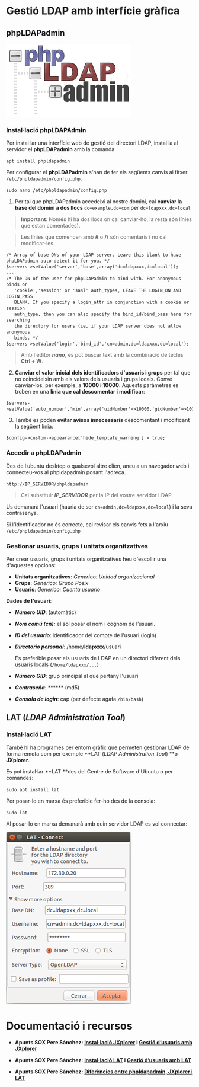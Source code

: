 # Gestió LDAP amb interfície gràfica

## phpLDAPadmin

![phpLDAPadmin](/assets/phpLDAPadmin.jpg)

### Instal·lació phpLDAPAdmin

Per instal·lar una interfície web de gestió del directori LDAP, instal·la al servidor el **phpLDAPadmin** amb la comanda:

  `apt install phpldapadmin`

Per configurar el **phpLDAPadmin** s'han de fer els següents canvis al fitxer `/etc/phpldapadmin/config.php`.

  `sudo nano /etc/phpldapadmin/config.php`

  1. Per tal que phpLDAPadmin accedeixi al nostre domini, cal **canviar la base del domini a dos llocs** `dc=example,dc=com` per `dc=ldapxxx,dc=local`

  > **Important**: Només hi ha dos llocs on cal canviar-ho, la resta són línies que estan comentades).

  >Les línies que comencen amb **#** o **//** són comentaris i no cal modificar-les.

  ```
  /* Array of base DNs of your LDAP server. Leave this blank to have phpLDAPadmin auto-detect it for you. */
  $servers->setValue('server','base',array('dc=ldapxxx,dc=local'));
  ...
  /* The DN of the user for phpLDAPadmin to bind with. For anonymous binds or
     'cookie','session' or 'sasl' auth_types, LEAVE THE LOGIN_DN AND LOGIN_PASS
     BLANK. If you specify a login_attr in conjunction with a cookie or session
     auth_type, then you can also specify the bind_id/bind_pass here for searching
     the directory for users (ie, if your LDAP server does not allow anonymous
     binds. */
  $servers->setValue('login','bind_id','cn=admin,dc=ldapxxx,dc=local');
  ```

  > Amb l'editor _**nano**_, es pot buscar text amb la combinació de tecles **Ctrl + W**.

  2. **Canviar el valor inicial dels identificadors d'usuaris i grups** per tal que no coincideixin amb els valors dels usuaris i grups locals.
  Convé canviar-los, per exemple, a **10000 i 10000**.
  Aquests paràmetres es troben en una **línia que cal descomentar i modificar**:
  
  ```
  $servers->setValue('auto_number','min',array('uidNumber'=>10000,'gidNumber'=>10000));
  ```
  
  3. També es poden **evitar avisos innecessaris** descomentant i modificant la següent línia:
  
  ```
  $config->custom->appearance['hide_template_warning'] = true;
  ```
  
### Accedir a phpLDAPadmin

Des de l’ubuntu desktop o qualsevol altre clien, aneu a un navegador web i connecteu-vos al phpldapadmin posant l'adreça.

  `http://IP_SERVIDOR/phpldapadmin`
  
> Cal substituir _**IP_SERVIDOR**_ per la IP del vostre servidor LDAP.

Us demanarà l'usuari (hauria de ser `cn=admin,dc=ldapxxx,dc=local`) i la seva contrasenya.

Si l'identificador no és correcte, cal revisar els canvis fets a l'arxiu `/etc/phpldapadmin/config.php`

### Gestionar usuaris, grups i unitats organitzatives

Per crear usuaris, grups i unitats organitzatives heu d'escollir una d'aquestes opcions:

* **Unitats organitzatives**: _Generico: Unidad organizacional_
* **Grups**: _Generico: Grupo Posix_
* **Usuaris**: _Generico: Cuenta usuario_

**Dades de l'usuari**:

* **_Número UID_**: (automàtic)
* **_Nom comú (cn):_** el sol posar el nom i cognom de l’usuari.
* **_ID del usuario_**: identificador del compte de l'usuari (login)
* **_Directorio personal_**: /home/**ldapxxx**/usuari

    És preferible posar els usuaris de LDAP en un directori diferent dels usuaris locals (`/home/ldapxxx/...`)
* **_Número GID_**: grup principal al què pertany l'usuari
* **_Contraseña_**: \*\*\*\*\*\* (md5)
* **_Consola de login_**: cap (per defecte agafa `/bin/bash`)


## LAT (_LDAP Administration Tool_)

### Instal·lació LAT

També hi ha programes per entorn gràfic que permeten gestionar LDAP de forma remota com per exemple **LAT (_LDAP Administration Tool_) **o **JXplorer**.

Es pot instal·lar **LAT **des del Centre de Software d'Ubuntu o per comandes:

`sudo apt install lat`

Per posar-lo en marxa és preferible fer-ho des de la consola:

`sudo lat`

Al posar-lo en marxa demanarà amb quin servidor LDAP es vol connectar:

![LAT](/assets/LAT.png)

# Documentació i recursos

* **Apunts SOX Pere Sánchez: [Instal·lació JXplorer](http://moodlecf.sapalomera.cat/apunts/smx/sox/index.html?cap=1.8.5) i [Gestió d’usuaris amb JXplorer](http://moodlecf.sapalomera.cat/apunts/smx/sox/index.html?cap=1.8.6)**

* **Apunts SOX Pere Sánchez: [Instal·lació LAT](http://moodlecf.sapalomera.cat/apunts/smx/sox/index.html?cap=1.8.9) i [Gestió d’usuaris amb LAT](http://moodlecf.sapalomera.cat/apunts/smx/sox/index.html?cap=1.8.10)**

* **Apunts SOX Pere Sánchez: [Diferències entre phpldapadmin, JXplorer i LAT](http://moodlecf.sapalomera.cat/apunts/smx/sox/index.html?cap=1.8.12)**